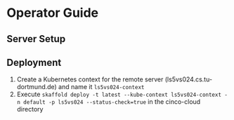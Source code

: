 # Operator Guide

## Server Setup

## Deployment

1. Create a Kubernetes context for the remote server (ls5vs024.cs.tu-dortmund.de) and name it `ls5vs024-context`
2. Execute `skaffold deploy -t latest --kube-context ls5vs024-context -n default -p ls5vs024 --status-check=true` in the cinco-cloud directory
